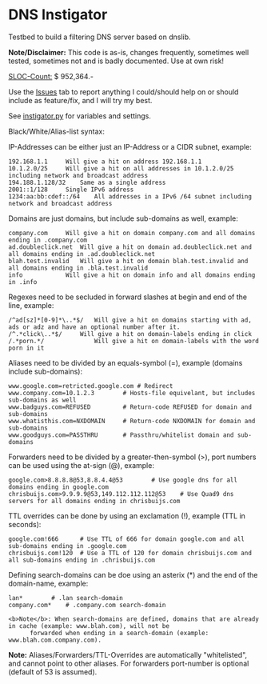 # DNS Instigator
Testbed to build a filtering DNS server based on dnslib.

<b>Note/Disclaimer:</b> This code is as-is, changes frequently, sometimes well tested, sometimes not and is badly documented. Use at own risk!

<a href="https://www.dwheeler.com/sloccount/">SLOC-Count:</a> $ 952,364.-

Use the <a href="https://github.com/cbuijs/instigator/issues">Issues</a> tab to report anything I could/should help on or should include as feature/fix, and I will try my best.

See <a href="https://github.com/cbuijs/instigator/blob/master/instigator.py">instigator.py</a> for variables and settings.

Black/White/Alias-list syntax:

IP-Addresses can be either just an IP-Address or a CIDR subnet, example:

	192.168.1.1		Will give a hit on address 192.168.1.1
	10.1.2.0/25		Will give a hit on all addresses in 10.1.2.0/25 including network and broadcast address
	194.188.1.128/32	Same as a single address
	2001::1/128		Single IPv6 address
	1234:aa:bb:cdef::/64	All addresses in a IPv6 /64 subnet including network and broadcast address

Domains are just domains, but include sub-domains as well, example:

	company.com		Will give a hit on domain company.com and all domains ending in .company.com
	ad.doubleclick.net	Will give a hit on domain ad.doubleclick.net and all domains ending in .ad.doubleclick.net
	blah.test.invalid	Will give a hit on domain blah.test.invalid and all domains ending in .bla.test.invalid
	info			Will give a hit on domain info and all domains ending in .info

Regexes need to be secluded in forward slashes at begin and end of the line, example:

	/^ad[sz]*[0-9]*\..*$/	Will give a hit on domains starting with ad, ads or adz and have an optional number after it.
	/^.*click\..*$/		Will give a hit on domain-labels ending in click
	/.*porn.*/              Will give a hit on domain-labels with the word porn in it

Aliases need to be divided by an equals-symbol (=), example (domains include sub-domains):

	www.google.com=retricted.google.com	# Redirect
	www.company.com=10.1.2.3		# Hosts-file equivelant, but includes sub-domains as well
	www.badguys.com=REFUSED			# Return-code REFUSED for domain and sub-domains
	www.whatisthis.com=NXDOMAIN		# Return-code NXDOMAIN for domain and sub-domains
	www.goodguys.com=PASSTHRU		# Passthru/whitelist domain and sub-domains

Forwarders need to be divided by a greater-then-symbol (>), port numbers can be used using the at-sign (@), example:

	google.com>8.8.8.8@53,8.8.4.4@53		# Use google dns for all domains ending in google.com
	chrisbuijs.com>9.9.9.9@53,149.112.112.112@53	# Use Quad9 dns servers for all domains ending in chrisbuijs.com

TTL overrides can be done by using an exclamation (!), example (TTL in seconds):

	google.com!666		# Use TTL of 666 for domain google.com and all sub-domains ending in .google.com
	chrisbuijs.com!120	# Use a TTL of 120 for domain chrisbuijs.com and all sub-domains ending in .chrisbuijs.com

Defining search-domains can be doe using an asterix (*) and the end of the domain-name, example:

	lan*		# .lan search-domain
	company.com*	# .company.com search-domain

	<b>Note</b>: When search-domains are defined, domains that are already in cache (example: www.blah.com), will not be
	      forwarded when ending in a search-domain (example: www.blah.com.company.com).

	
<b>Note:</b> Aliases/Forwarders/TTL-Overrides are automatically "whitelisted", and cannot point to other aliases. For forwarders port-number is optional (default of 53 is assumed).
